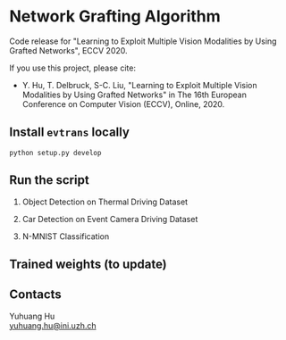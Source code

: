# Network Grafting Algorithm

Code release for "Learning to Exploit Multiple Vision Modalities by Using Grafted Networks", ECCV 2020.

If you use this project, please cite:

- Y. Hu, T. Delbruck, S-C. Liu, "Learning to Exploit Multiple Vision Modalities by Using Grafted Networks" in The 16th European Conference on Computer Vision (ECCV), Online, 2020.

## Install `evtrans` locally

```
python setup.py develop
```

## Run the script

1. Object Detection on Thermal Driving Dataset

2. Car Detection on Event Camera Driving Dataset

3. N-MNIST Classification


## Trained weights (to update)


## Contacts

Yuhuang Hu  
yuhuang.hu@ini.uzh.ch
